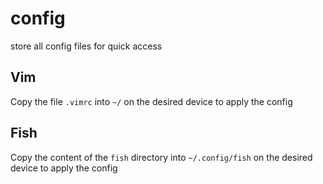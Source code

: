 # config
store all config files for quick access

## Vim
Copy the file `.vimrc` into `~/` on the desired device to apply the config

## Fish
Copy the content of the `fish` directory into `~/.config/fish` on the desired device to apply the config
